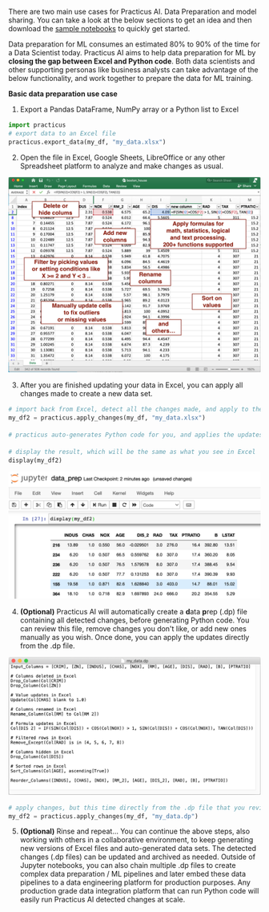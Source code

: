 There are two main use cases for Practicus AI. Data Preparation and model sharing. You can take a look at the below sections to get an idea and then download the <a href="https://practicusai.github.io/samples/" target="_blank">sample notebooks</a> to quickly get started. 

Data preparation for ML consumes an estimated 80% to 90% of the time for a Data Scientist today. Practicus AI aims to help data preparation for ML by **closing the gap between Excel and Python code**. Both data scientists and other supporting personas like business analysts can take advantage of the below functionality, and work together to prepare the data for ML training. 

**Basic data preparation use case**

1) Export a Pandas DataFrame, NumPy array or a Python list to Excel

```python
import practicus
# export data to an Excel file
practicus.export_data(my_df, "my_data.xlsx")
```



2) Open the file in Excel, Google Sheets, LibreOffice or any other Spreadsheet platform to analyze and make changes as usual. 

![exce_changes](img/excel_changes.png)





3) After you are finished updating your data in Excel, you can apply all changes made to create a new data set. 

```python
# import back from Excel, detect all the changes made, and apply to the Data Frame  
my_df2 = practicus.apply_changes(my_df, "my_data.xlsx") 

# practicus auto-generates Python code for you, and applies the updates..

# display the result, which will be the same as what you see in Excel
display(my_df2)
```

![see_changes](img/see_changes.png)





4) **(Optional)** Practicus AI will automatically create a **d**ata **p**rep (.dp) file containing all detected changes, before generating Python code. You can review this file, remove changes you don't like, or add new ones manually as you wish. Once done, you can apply the updates directly from the .dp file. 

![df_file](img/dp_file.png)

```python
# apply changes, but this time directly from the .dp file that you reviewed / updated
my_df2 = practicus.apply_changes(my_df, "my_data.dp")
```



5) **(Optional)** Rinse and repeat... You can continue the above steps, also working with others in a collaborative environment, to keep generating new versions of Excel files and auto-generated data sets. The detected changes (.dp files) can be updated and archived as needed. Outside of Jupyter notebooks, you can also chain multiple .dp files to create complex data preparation / ML pipelines and later embed these data pipelines to a data engineering platform for production purposes.  Any production grade data integration platform that can run Python code will easily run Practicus AI detected changes at scale.   

